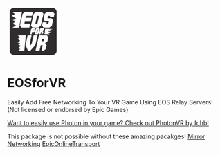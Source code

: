![EFV Logo](https://github.com/TheScruffyKat/EOSforVR/blob/main/github/EOSforVR_XS.png?raw=true)
# EOSforVR
Easily Add Free Networking To Your VR Game Using EOS Relay Servers! (Not licensed or endorsed by Epic Games)

[Want to easily use Photon in your game? Check out PhotonVR by fchb!](https://github.com/fchb1239/PhotonVR)

This package is not possible without these amazing pacakges!
[Mirror Networking](https://github.com/vis2k/Mirror)
[EpicOnlineTransport](https://github.com/FakeByte/EpicOnlineTransport)
